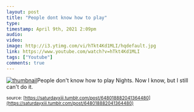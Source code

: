```yaml
---
layout: post
title: "People dont know how to play"
type: 
timestamp: April 9th, 2021 2:09pm
audio: 
video: 
image: http://i3.ytimg.com/vi/hTkt4Kd1MLI/hqdefault.jpg
link: https://www.youtube.com/watch?v=hTkt4Kd1MLI
tags: ["Youtube"]
comments: true
---
```

[![thumbnail](http://i3.ytimg.com/vi/hTkt4Kd1MLI/hqdefault.jpg)](https://www.youtube.com/watch?v=hTkt4Kd1MLI)People don't know how to play Nights.  Now I know, but I still can't do it.

<small>source: [https://saturdayxiii.tumblr.com/post/648018882041364480](https://saturdayxiii.tumblr.com/post/648018882041364480)</small>